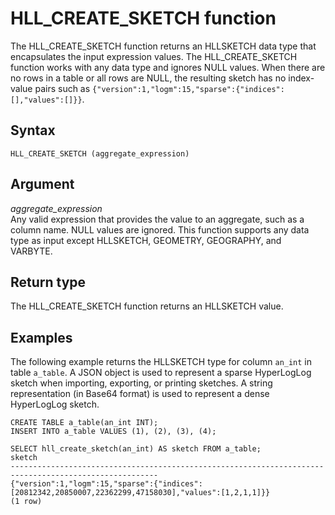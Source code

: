 # HLL\_CREATE\_SKETCH function<a name="r_HLL_CREATE_SKETCH"></a>

The HLL\_CREATE\_SKETCH function returns an HLLSKETCH data type that encapsulates the input expression values\. The HLL\_CREATE\_SKETCH function works with any data type and ignores NULL values\. When there are no rows in a table or all rows are NULL, the resulting sketch has no index\-value pairs such as `{"version":1,"logm":15,"sparse":{"indices":[],"values":[]}}`\.

## Syntax<a name="r_HLL_CREATE_SKETCH-synopsis"></a>

```
HLL_CREATE_SKETCH (aggregate_expression)
```

## Argument<a name="r_HLL_CREATE_SKETCH-argument"></a>

 *aggregate\_expression*   
Any valid expression that provides the value to an aggregate, such as a column name\. NULL values are ignored\. This function supports any data type as input except HLLSKETCH, GEOMETRY, GEOGRAPHY, and VARBYTE\.

## Return type<a name="r_HLL_CREATE_SKETCH-return-type"></a>

The HLL\_CREATE\_SKETCH function returns an HLLSKETCH value\.

## Examples<a name="r_HLL_CREATE_SKETCH-examples"></a>

The following example returns the HLLSKETCH type for column `an_int` in table `a_table`\. A JSON object is used to represent a sparse HyperLogLog sketch when importing, exporting, or printing sketches\. A string representation \(in Base64 format\) is used to represent a dense HyperLogLog sketch\.

```
CREATE TABLE a_table(an_int INT);
INSERT INTO a_table VALUES (1), (2), (3), (4);

SELECT hll_create_sketch(an_int) AS sketch FROM a_table;
sketch
-------------------------------------------------------------------------------------------------------
{"version":1,"logm":15,"sparse":{"indices":[20812342,20850007,22362299,47158030],"values":[1,2,1,1]}}
(1 row)
```